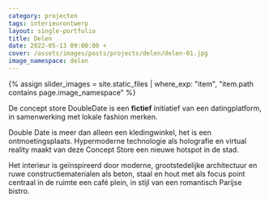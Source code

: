 ```yaml
---
category: projecten
tags: interieurontwerp
layout: single-portfolio
title: Delen
date: 2022-05-13 09:00:00 +
cover: /assets/images/posts/projects/delen/delen-01.jpg
image_namespace: delen
---
```

{% assign slider_images = site.static_files | where_exp: "item", "item.path contains page.image_namespace" %}

De concept store DoubleDate is een __fictief__ initiatief van een datingplatform, in samenwerking met lokale fashion merken.

Double Date is meer dan alleen een kledingwinkel, het is een ontmoetingsplaats. Hypermoderne technologie als holografie en virtual reality maakt van deze Concept Store een nieuwe hotspot in de stad.

Het interieur is geïnspireerd door moderne, grootstedelijke architectuur en ruwe constructiematerialen als beton, staal en hout met als focus point centraal in de ruimte een café plein, in stijl van een romantisch Parijse bistro.

